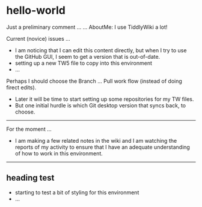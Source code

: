 # hello-world
Just a preliminary comment ... 
... AboutMe:  I use TiddlyWiki a lot!

Current (novice) issues ...
* I am noticing that I can edit this content directly, but when I try to use the GitHub GUI, I seem to get a version that is out-of-date.
* setting up a new TW5 file to copy into this environment
* ...

Perhaps I should choose the Branch ... Pull work flow (instead of doing firect edits).

* Later it will be time to start setting up some repositories for my TW files.
* But one initial hurdle is which Git desktop version that syncs back, to choose.

<hr>

For the moment ...

* I am making a few related notes in the wiki and I am watching the reports of my activity to ensure that I have an adequate understanding of how to work in this environment.

<hr>
<h2> heading test </h2>

* starting to test a bit of styling for this environment
* ...

